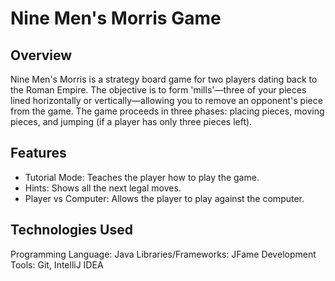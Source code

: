 # Nine Men's Morris Game

## Overview
Nine Men's Morris is a strategy board game for two players dating back to the Roman Empire. The objective is to form 'mills'—three of your pieces lined horizontally or vertically—allowing you to remove an opponent's piece from the game. The game proceeds in three phases: placing pieces, moving pieces, and jumping (if a player has only three pieces left).

## Features
* Tutorial Mode: Teaches the player how to play the game.
* Hints: Shows all the next legal moves.
* Player vs Computer: Allows the player to play against the computer.

## Technologies Used
Programming Language: Java
Libraries/Frameworks: JFame
Development Tools: Git, IntelliJ IDEA

